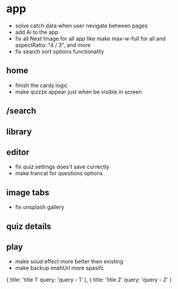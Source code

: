 # app

- solve catch data when user nevigate between pages
- add Ai to the app
- fix all Next Image for all app like make max-w-full for all and aspectRatio: "4 / 3", and more
- fix search sort options functionality

## home

- finish the cards logic
- make quizze appear just when be visible in screen

## /search

## library

## editor

- fix quiz settings does't save currectly
- make trancat for questions options

## image tabs

- fix unsplash gallery

## quiz details

## play

- make soud effect more better then existing
- make backup imahUrl more spasifc

{
  title: 'title 1'
  query: 'query - 1'
},
{
  title: 'title 2'
  query: 'query - 2'
}
